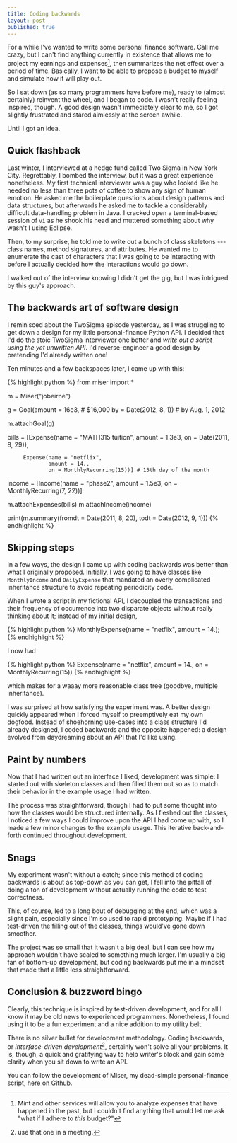 ```yaml
---
title: Coding backwards
layout: post
published: true
---
```


For a while I've wanted to write some personal finance software. Call me crazy,
but I can't find anything currently in existence that allows me to project my
earnings and expenses[^1], then summarizes the net effect over a period of time.
Basically, I want to be able to propose a budget to myself and simulate how it
will play out.

So I sat down (as so many programmers have before me), ready to (almost
certainly) reinvent the wheel, and I began to code. I wasn't really feeling
inspired, though. A good design wasn't immediately clear to me, so I got
slightly frustrated and stared aimlessly at the screen awhile. 

Until I got an idea. 

## Quick flashback

Last winter, I interviewed at a hedge fund called Two Sigma in New York City.
Regrettably, I bombed the interview, but it was a great experience nonetheless.
My first technical interviewer was a guy who looked like he needed no less
than three pots of coffee to show any sign of human emotion.  He asked me the
boilerplate questions about design patterns and data structures, but afterwards
he asked me to tackle a considerably difficult data-handling problem in Java. I
cracked open a terminal-based session of `vi` as he shook his head and muttered
something about why wasn't I using Eclipse.

Then, to my surprise, he told me to write out a bunch of class skeletons ---
class names, method signatures, and attributes. He wanted
me to enumerate the cast of characters that I was going to be interacting with
before I actually decided how the interactions would go down.

I walked out of the interview knowing I didn't get the gig, but I was intrigued
by this guy's approach.

## The backwards art of software design

I reminisced about the TwoSigma episode yesterday, as I was struggling to get
down a design for my little personal-finance Python API. I decided that I'd do
the stoic TwoSigma interviewer one better and *write out a script using the yet
unwritten API*. I'd reverse-engineer a good design by pretending I'd already
written one!

Ten minutes and a few backspaces later, I came up with this:

{% highlight python %}
from miser import *

m = Miser("jobeirne")

g = Goal(amount = 16e3, # $16,000
         by = Date(2012, 8, 1)) # by Aug. 1, 2012

m.attachGoal(g)

bills = [Expense(name = "MATH315 tuition",
                 amount = 1.3e3,
                 on = Date(2011, 8, 29)),

         Expense(name = "netflix",
                 amount = 14.,
                 on = MonthlyRecurring(15))] # 15th day of the month

income = [Income(name = "phase2",
                 amount = 1.5e3,
                 on = MonthlyRecurring(7, 22))]

m.attachExpenses(bills)
m.attachIncome(income)

print(m.summary(fromdt = Date(2011, 8, 20), 
                todt = Date(2012, 9, 1))) 
{% endhighlight %}

## Skipping steps

In a few ways, the design I came up with coding backwards was better than what I
originally proposed. Initially, I was going to have classes like
`MonthlyIncome` and `DailyExpense` that mandated an overly complicated
inheritance structure to avoid repeating periodicity code.

When I wrote a script in my fictional API, I decoupled the transactions and
their frequency of occurrence into two disparate objects without really thinking
about it; instead of my initial design,
 
{% highlight python %}
MonthlyExpense(name = "netflix", amount = 14.);
{% endhighlight %}
 
I now had

{% highlight python %}
Expense(name = "netflix", amount = 14., on = MonthlyRecurring(15))
{% endhighlight %}
                    
which makes for a waaay more reasonable class tree (goodbye, multiple
inheritance).
 
I was surprised at how satisfying the experiment was. A better design quickly
appeared when I forced myself to preemptively eat my own dogfood. Instead of
shoehorning use-cases into a class structure I'd already
designed, I coded backwards and the opposite happened: a design evolved from
daydreaming about an API that I'd like using.
                           
## Paint by numbers

Now that I had written out an interface I liked, development was simple: I
started out with skeleton classes and then filled them out so as to match their
behavior in the example usage I had written.

The process was straightforward, though I had to put some thought into how
the classes would be structured internally. As I fleshed out the classes, I
noticed a few ways I could improve upon the API I had come up with, so I made a
few minor changes to the example usage. This iterative back-and-forth continued
throughout development.

## Snags

My experiment wasn't without a catch; since this method of coding backwards is
about as top-down as you can get, I fell into the pitfall of doing a ton of
development without actually running the code to test correctness.

This, of course, led to a long bout of debugging at the end, which was a slight
pain, especially since I'm so used to rapid prototyping. Maybe if I had
test-driven the filling out of the classes, things would've gone
down smoother.

The project was so small that it wasn't a big deal, but I can see how my
approach wouldn't have scaled to something much larger. I'm usually a big fan of
bottom-up development, but coding backwards put me in a mindset that made that a
little less straightforward.

## Conclusion & buzzword bingo
 
Clearly, this technique is inspired by test-driven development, and for all I
know it may be old news to experienced programmers. Nonetheless, I found using
it to be a fun experiment and a nice addition to my utility belt.
                                 
There is no silver bullet for development methodology. Coding backwards, or
*interface-driven development*[^2], certainly won't solve all your problems. It
is, though, a quick and gratifying way to help writer's block and gain some
clarity when you sit down to write an API.

You can follow the development of Miser, my dead-simple personal-finance script,
[here on Github](https://github.com/jamesob/Miser).


[^1]: Mint and other services will allow you to analyze expenses that have
happened in the past, but I couldn't find anything that would let me ask "what
if I adhere to *this* budget?"

[^2]: use that one in a meeting.
